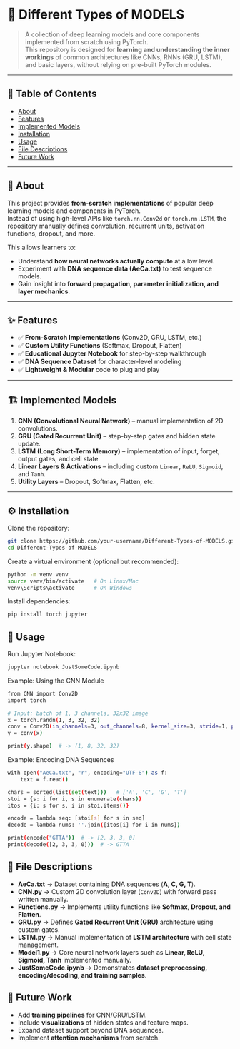 # 🧠 Different Types of MODELS  

> A collection of deep learning models and core components implemented from scratch using PyTorch.  
> This repository is designed for **learning and understanding the inner workings** of common architectures like CNNs, RNNs (GRU, LSTM), and basic layers, without relying on pre-built PyTorch modules.  

---

## 📌 Table of Contents  
- [About](#about)    
- [Features](#features)  
- [Implemented Models](#implemented-models)  
- [Installation](#installation)  
- [Usage](#usage)  
- [File Descriptions](#file-descriptions)  
- [Future Work](#future-work)  

---

## 📖 About  
This project provides **from-scratch implementations** of popular deep learning models and components in PyTorch.  
Instead of using high-level APIs like `torch.nn.Conv2d` or `torch.nn.LSTM`, the repository manually defines convolution, recurrent units, activation functions, dropout, and more.  

This allows learners to:  
- Understand **how neural networks actually compute** at a low level.  
- Experiment with **DNA sequence data (AeCa.txt)** to test sequence models.  
- Gain insight into **forward propagation, parameter initialization, and layer mechanics**.  

---

## ✨ Features  
- ✅ **From-Scratch Implementations** (Conv2D, GRU, LSTM, etc.)  
- ✅ **Custom Utility Functions** (Softmax, Dropout, Flatten)  
- ✅ **Educational Jupyter Notebook** for step-by-step walkthrough  
- ✅ **DNA Sequence Dataset** for character-level modeling  
- ✅ **Lightweight & Modular** code to plug and play  

---

## 🏗 Implemented Models  

1. **CNN (Convolutional Neural Network)** – manual implementation of 2D convolutions.  
2. **GRU (Gated Recurrent Unit)** – step-by-step gates and hidden state update.  
3. **LSTM (Long Short-Term Memory)** – implementation of input, forget, output gates, and cell state.  
4. **Linear Layers & Activations** – including custom `Linear`, `ReLU`, `Sigmoid`, and `Tanh`.  
5. **Utility Layers** – Dropout, Softmax, Flatten, etc.  

---

## ⚙️ Installation  

Clone the repository:  

```bash
git clone https://github.com/your-username/Different-Types-of-MODELS.git
cd Different-Types-of-MODELS
```

Create a virtual environment (optional but recommended):

```bash
python -m venv venv
source venv/bin/activate   # On Linux/Mac
venv\Scripts\activate      # On Windows
```
Install dependencies:

```bash
pip install torch jupyter
```

## 🚀 Usage

Run Jupyter Notebook:

```bash
jupyter notebook JustSomeCode.ipynb
```

Example: Using the CNN Module

```bash
from CNN import Conv2D
import torch

# Input: batch of 1, 3 channels, 32x32 image
x = torch.randn(1, 3, 32, 32)
conv = Conv2D(in_channels=3, out_channels=8, kernel_size=3, stride=1, padding=1)
y = conv(x)

print(y.shape)  # -> (1, 8, 32, 32)
```

Example: Encoding DNA Sequences

```bash
with open("AeCa.txt", "r", encoding="UTF-8") as f:
    text = f.read()

chars = sorted(list(set(text)))   # ['A', 'C', 'G', 'T']
stoi = {s: i for i, s in enumerate(chars)}
itos = {i: s for s, i in stoi.items()}

encode = lambda seq: [stoi[s] for s in seq]
decode = lambda nums: ''.join([itos[i] for i in nums])

print(encode("GTTA"))  # -> [2, 3, 3, 0]
print(decode([2, 3, 3, 0]))  # -> GTTA
```

## 📂 File Descriptions  

- **AeCa.txt** → Dataset containing DNA sequences (**A, C, G, T**).  
- **CNN.py** → Custom 2D convolution layer (`Conv2D`) with forward pass written manually.  
- **Functions.py** → Implements utility functions like **Softmax, Dropout, and Flatten**.  
- **GRU.py** → Defines **Gated Recurrent Unit (GRU)** architecture using custom gates.  
- **LSTM.py** → Manual implementation of **LSTM architecture** with cell state management.  
- **Model1.py** → Core neural network layers such as **Linear, ReLU, Sigmoid, Tanh** implemented manually.  
- **JustSomeCode.ipynb** → Demonstrates **dataset preprocessing, encoding/decoding, and training samples**.  

## 🔮 Future Work

- Add **training pipelines** for CNN/GRU/LSTM.
- Include **visualizations** of hidden states and feature maps.
- Expand dataset support beyond DNA sequences.
- Implement **attention mechanisms** from scratch.

